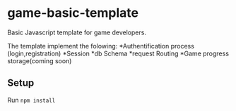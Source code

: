 # game-basic-template
Basic Javascript template for game developers.

The template implement the folowing:
 *Authentification process (login,registration)
 *Session
 *db Schema
 *request Routing
 *Game progress storage(coming soon)
## Setup
Run ```npm install```
